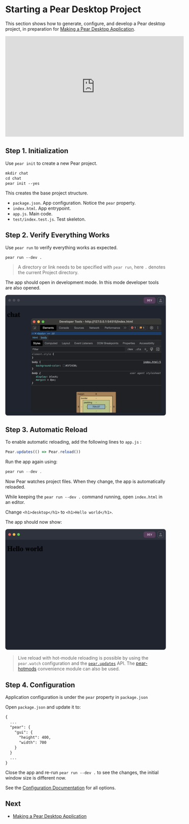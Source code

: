 # Starting a Pear Desktop Project

This section shows how to generate, configure, and develop a Pear desktop project, in preparation for [Making a Pear Desktop Application](./making-a-pear-desktop-app.md).

<iframe width="560" height="315" src="https://www.youtube.com/embed/y2G97xz78gU?si=4WCsxHmCaXPnDFWh" title="YouTube video player" frameborder="0" allow="accelerometer; autoplay; clipboard-write; encrypted-media; gyroscope; picture-in-picture; web-share" referrerpolicy="strict-origin-when-cross-origin" allowfullscreen></iframe>

## Step 1. Initialization

Use `pear init` to create a new Pear project.

```
mkdir chat
cd chat
pear init --yes
```

This creates the base project structure.

- `package.json`. App configuration. Notice the `pear` property.
- `index.html`. App entrypoint.
- `app.js`. Main code.
- `test/index.test.js`. Test skeleton.

## Step 2. Verify Everything Works

Use `pear run` to verify everything works as expected.

```
pear run --dev .
```

> A directory or link needs to be specified with `pear run`, here `.` denotes the current Project directory.

The app should open in development mode. In this mode developer tools are also opened.

![Running pear run --dev .](../assets/chat-app-1.png)

## Step 3. Automatic Reload

To enable automatic reloading, add the following lines to `app.js` :

```js
Pear.updates(() => Pear.reload())
```

Run the app again using:

```js
pear run --dev .
```

Now Pear watches project files. When they change, the app is automatically reloaded.

While keeping the `pear run --dev .` command running, open `index.html` in an editor.

Change `<h1>desktop</h1>` to `<h1>Hello world</h1>`.

The app should now show:

![Automatic reload](../assets/chat-app-2.png)

> Live reload with hot-module reloading is possible by using the `pear.watch` configuration and the [`pear.updates`](../reference/pear/api.md#pear.updates-listener-less-than-async-function-or-function-greater-than-greater-than-streamx.readabl) API. The [pear-hotmods](https://github.com/holepunchto/pear-hotmods) convenience module can also be used.

## Step 4. Configuration

Application configuration is under the `pear` property in `package.json`

Open `package.json` and update it to:

```
{
  ...
  "pear": {
    "gui": {
      "height": 400,
      "width": 700
    }
  }
  ...
}
```

Close the app and re-run `pear run --dev .` to see the changes, the initial window size is different now.

See the [Configuration Documentation](../reference/pear/configuration.md) for all options.


## Next

* [Making a Pear Desktop Application](./making-a-pear-desktop-app.md)
